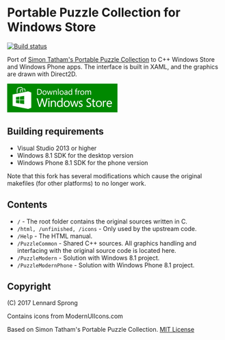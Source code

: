 # Portable Puzzle Collection for Windows Store

[![Build status](https://ci.appveyor.com/api/projects/status/1025rpc6remat8xu/branch/master?svg=true)](https://ci.appveyor.com/project/x-sheep/puzzles/branch/master)

Port of [Simon Tatham's Portable Puzzle Collection](https://www.chiark.greenend.org.uk/~sgtatham/puzzles/) to C++ Windows Store and Windows Phone apps. The interface is built in XAML, and the graphics are drawn with Direct2D.

[![Download From Windows Store](docs/download.png)](https://www.microsoft.com/en-us/p/portable-puzzle-collection/9nblggh16n44)

## Building requirements

* Visual Studio 2013 or higher
* Windows 8.1 SDK for the desktop version
* Windows Phone 8.1 SDK for the phone version

Note that this fork has several modifications which cause the original makefiles (for other platforms) to no longer work.

## Contents

* `/` - The root folder contains the original sources written in C.
* `/html, /unfinished, /icons` - Only used by the upstream code.
* `/Help` - The HTML manual.
* `/PuzzleCommon` - Shared C++ sources. All graphics handling and interfacing with the original source code is located here.
* `/PuzzleModern` - Solution with Windows 8.1 project.
* `/PuzzleModernPhone` - Solution with Windows Phone 8.1 project.

## Copyright

(C) 2017 Lennard Sprong

Contains icons from ModernUIIcons.com

Based on Simon Tatham's Portable Puzzle Collection. [MIT License](LICENCE)